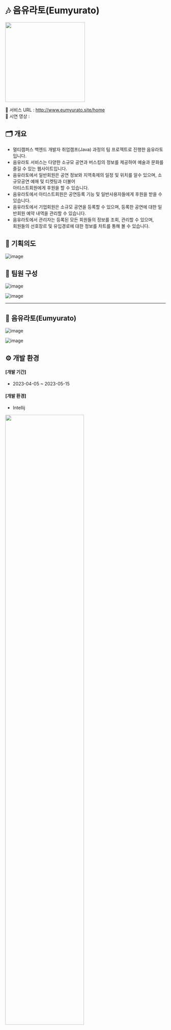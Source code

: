 # 🎶 음유라토(Eumyurato)
<img src="https://github.com/Minchae128/Eumyurato/assets/122027566/933d6858-e8a0-434c-b618-edf2a9cf8fa3" width="250" height="250"/>

🔗 서비스 URL : http://www.eumyurato.site/home <br/>
🔗 시연 영상 : <br>

## ****🗂**** 개요

- 멀티캠퍼스 백엔드 개발자 취업캠프(Java) 과정의 팀 프로젝트로 진행한 음유라토입니다.
- 음유라토 서비스는 다양한 소규모 공연과 버스킹의 정보를 제공하여 예술과 문화를 즐길 수 있는 웹사이트입니다.
- 음유라토에서 일반회원은 공연 정보와 지역축제의 일정 및 위치를 알수 있으며, 소규모공연 예매 및 티켓팅과 더불어
  <br>
  아티스트회원에게 후원을 할 수 있습니다.
- 음유라토에서 아티스트회원은 공연등록 기능 및 일반사용자들에게 후원을 받을 수 있습니다.
- 음유라토에서 기업회원은 소규모 공연을 등록할 수 있으며, 등록한 공연에 대한 일반회원 예약 내역을 관리할 수 있습니다.
- 음유라토에서 관리자는 등록된 모든 회원들의 정보를 조회, 관리할 수 있으며,
  <br>
  회원들의 선호장르 및 유입경로에 대한 정보를 차트를 통해 볼 수 있습니다.

## ****👊**** 기획의도
![image](https://github.com/Minchae128/Eumyurato/assets/122027566/699ec72c-7372-4df0-93ae-e7634d4443a0)

## ****👥**** 팀원 구성
![image](https://github.com/Minchae128/Eumyurato/assets/122027566/e3e5c1cd-d9c6-46f0-aa8e-2170305b2a6a)

![image](https://github.com/Minchae128/Eumyurato/assets/122027566/a4e6c133-cd93-462a-be64-de1ebafbfe78)

---

## 🎼 음유라토(Eumyurato)
![image](https://github.com/bomin1996/E114_Eumyurato/assets/126555995/61a14e01-7142-4c95-9ecb-5aa58fe47c03)

![image](https://github.com/bomin1996/E114_Eumyurato/assets/121412330/f0373202-1a25-433b-96a5-bd435d275c2d)

## ⚙️ 개발 환경

#### [개발 기간]
-   2023-04-05 ~ 2023-05-15

#### [개발 환경]
-   Intellij
<img src="https://github.com/Minchae128/Eumyurato/assets/122027566/fc2e2f89-46e3-4bb9-ad3a-c7bb53699158" width="70%">

## :pushpin: 주요기능
- 버스킹, 소규모 공연, 지역축제에 대한 위치 서비스 제공
- 위치기반 카테고리 별 정보 제공
- 아티스트 후원 및 소규모 공연 예매 서비스
- KakaoPay를 이용한 결제 서비스
- 마이페이지 회원 및 공연 정보 조회, 통계 정보

## ****♟****UI설계

<img src="https://github.com/bomin1996/E114_Eumyurato/assets/126555995/4016d755-c34d-419e-9353-15142bf2e4d1" width="70%"><br>

## ****🧩****프로세스
<img src="https://github.com/bomin1996/E114_Eumyurato/assets/126555995/1ddedaf6-8471-4886-b627-faf11af116a5" width="70%"><br>

## ****⚡️****전체구조도
<img src="https://github.com/bomin1996/E114_Eumyurato/assets/126555995/34404101-f9da-40b0-96e0-c0402833f460" width="70%"><br>

## ****🗺****ER 다이어그램
<img src="https://github.com/bomin1996/E114_Eumyurato/assets/126555995/f3954470-3243-4633-811d-603e1b89d993" width="70%">

## 📢사용자 권한

| 권한명 | 용도 |
| --- | --- |
| common(1) | 버스킹, 소규모 공연, 지역축제에 대한 위치 서비스 제공되는 일반 회원 |
| artist(2) | 일반회원 기능 + 버스킹등록기능이 제공되는 아티스트 회원 |
| enterprise(3) | 일반회원 기능 + 공연등록 기능이 제공되는 기업 회원 |
| GUEST | 가입되지 않은 비회원 |
| ADMIN(0) | 관리자 |
